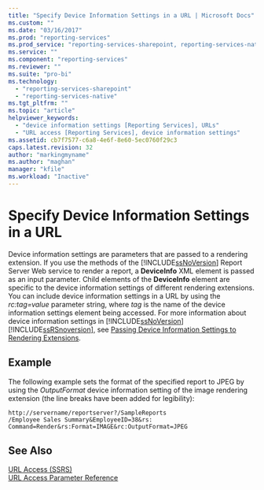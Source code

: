 ```yaml
---
title: "Specify Device Information Settings in a URL | Microsoft Docs"
ms.custom: ""
ms.date: "03/16/2017"
ms.prod: "reporting-services"
ms.prod_service: "reporting-services-sharepoint, reporting-services-native"
ms.service: ""
ms.component: "reporting-services"
ms.reviewer: ""
ms.suite: "pro-bi"
ms.technology: 
  - "reporting-services-sharepoint"
  - "reporting-services-native"
ms.tgt_pltfrm: ""
ms.topic: "article"
helpviewer_keywords: 
  - "device information settings [Reporting Services], URLs"
  - "URL access [Reporting Services], device information settings"
ms.assetid: cb7f7577-c6a8-4e6f-8e60-5ec0760f29c3
caps.latest.revision: 32
author: "markingmyname"
ms.author: "maghan"
manager: "kfile"
ms.workload: "Inactive"
---
```

# Specify Device Information Settings in a URL
  Device information settings are parameters that are passed to a rendering extension. If you use the methods of the [!INCLUDE[ssNoVersion](../includes/ssnoversion-md.md)] Report Server Web service to render a report, a **DeviceInfo** XML element is passed as an input parameter. Child elements of the **DeviceInfo** element are specific to the device information settings of different rendering extensions. You can include device information settings in a URL by using the *rc:tag=value* parameter string, where *tag* is the name of the device information settings element being accessed. For more information about device information settings in [!INCLUDE[ssNoVersion](../includes/ssnoversion-md.md)] [!INCLUDE[ssRSnoversion](../includes/ssrsnoversion-md.md)], see [Passing Device Information Settings to Rendering Extensions](../reporting-services/report-server-web-service/net-framework/passing-device-information-settings-to-rendering-extensions.md).  
  
## Example  
 The following example sets the format of the specified report to JPEG by using the *OutputFormat* device information setting of the image rendering extension (the line breaks have been added for legibility):  
  
```  
http://servername/reportserver?/SampleReports  
/Employee Sales Summary&EmployeeID=38&rs:  
Command=Render&rs:Format=IMAGE&rc:OutputFormat=JPEG  
```  
  
## See Also  
 [URL Access &#40;SSRS&#41;](../reporting-services/url-access-ssrs.md)   
 [URL Access Parameter Reference](../reporting-services/url-access-parameter-reference.md)  
  
  
